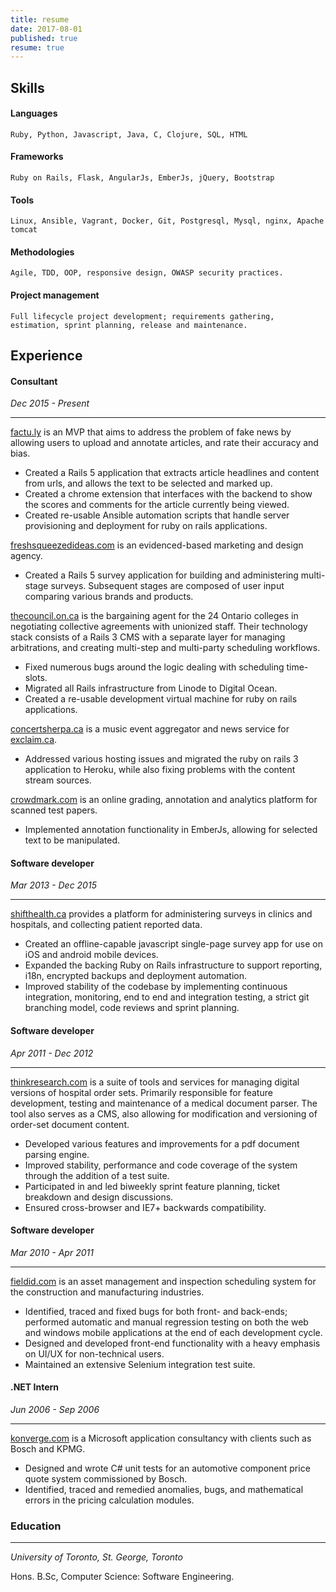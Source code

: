 ```yaml
---
title: resume
date: 2017-08-01
published: true
resume: true
---
```

## Skills
#### Languages
    Ruby, Python, Javascript, Java, C, Clojure, SQL, HTML
#### Frameworks
    Ruby on Rails, Flask, AngularJs, EmberJs, jQuery, Bootstrap
#### Tools
    Linux, Ansible, Vagrant, Docker, Git, Postgresql, Mysql, nginx, Apache tomcat
#### Methodologies
    Agile, TDD, OOP, responsive design, OWASP security practices.
#### Project management
    Full lifecycle project development; requirements gathering, estimation, sprint planning, release and maintenance.
## Experience
#### Consultant
*Dec 2015 - Present*

___

[factu.ly](https://factu.ly/) is an MVP that aims to address the problem of fake news by allowing users to upload and annotate articles, and rate their accuracy and bias.

* Created a Rails 5 application that extracts article headlines and content from urls, and allows the text to be selected and marked up.
* Created a chrome extension that interfaces with the backend to show the scores and comments for the article currently being viewed.
* Created re-usable Ansible automation scripts that handle server provisioning and deployment for ruby on rails applications.   

[freshsqueezedideas.com](https://www.freshsqueezedideas.com/) is an evidenced-based marketing and design agency.

* Created a Rails 5 survey application for building and administering multi-stage surveys. Subsequent stages are composed of user input comparing various brands and products.

[thecouncil.on.ca](https://thecouncil.on.ca) is the bargaining agent for the 24 Ontario colleges in negotiating collective agreements with unionized staff. Their technology stack consists of a Rails 3 CMS with a separate layer for managing arbitrations, and creating multi-step and multi-party scheduling workflows.

* Fixed numerous bugs around the logic dealing with scheduling time-slots.
* Migrated all Rails infrastructure from Linode to Digital Ocean.
* Created a re-usable development virtual machine for ruby on rails applications.

[concertsherpa.ca](http://concertsherpa.ca) is a music event aggregator and news service for [exclaim.ca](http://exclaim.ca).

* Addressed various hosting issues and migrated the ruby on rails 3 application to Heroku, while also fixing problems with the content stream sources.

[crowdmark.com](https://crowdmark.com/) is an online grading, annotation and analytics platform for scanned test papers.

* Implemented annotation functionality in EmberJs, allowing for selected text to be manipulated.

#### Software developer
*Mar 2013 - Dec 2015*

___

[shifthealth.ca](https://shifthealth.ca) provides a platform for administering surveys in clinics and hospitals, and collecting patient reported data.

* Created an offline-capable javascript single-page survey app for use on iOS and android mobile devices.
* Expanded the backing Ruby on Rails infrastructure to support reporting, i18n, encrypted backups and deployment automation.
* Improved stability of the codebase by implementing continuous integration, monitoring, end to end and integration testing, a strict git branching model, code reviews and sprint planning.

#### Software developer
*Apr 2011 - Dec 2012*

___

[thinkresearch.com](http://www.thinkresearch.com/ca/) is a suite of tools and services for managing digital versions of hospital order sets. Primarily responsible for feature development, testing and maintenance of a medical document parser. The tool also serves as a CMS, also allowing for modification and versioning of order-set document content.

* Developed various features and improvements for a pdf document parsing engine.
* Improved stability, performance and code coverage of the system through the addition of a test suite.
* Participated in and led biweekly sprint feature planning, ticket breakdown and design discussions.
* Ensured cross-browser and IE7+ backwards compatibility.

#### Software developer
*Mar 2010 - Apr 2011*

___

[fieldid.com](http://fieldid.com/) is an asset management and inspection scheduling system for the construction and manufacturing industries.

* Identified, traced and fixed bugs for both front- and back-ends; performed automatic and manual regression
testing on both the web and windows mobile applications at the end of each development cycle.
* Designed and developed front-end functionality with a heavy emphasis on UI/UX for non-technical users.
* Maintained an extensive Selenium integration test suite.

#### .NET Intern
*Jun 2006 - Sep 2006*

___

[konverge.com](http://konverge.com/) is a Microsoft application consultancy with clients such as Bosch and KPMG.

* Designed and wrote C# unit tests for an automotive component price quote system commissioned by Bosch.
* Identified, traced and remedied anomalies, bugs, and mathematical errors in the pricing calculation modules.

### Education
___
*University of Toronto, St. George, Toronto*


Hons. B.Sc, Computer Science: Software Engineering.
